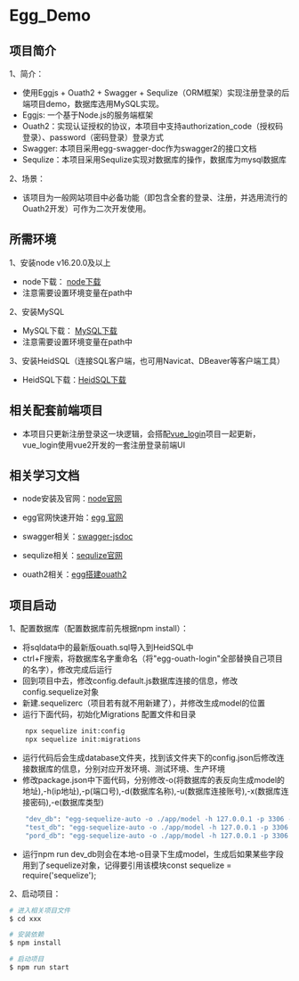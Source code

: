# Egg_Demo  

## 项目简介 

1、简介： 
*   使用Eggjs + Ouath2 + Swagger + Sequlize（ORM框架）实现注册登录的后端项目demo，数据库选用MySQL实现。
*   Eggjs: 一个基于Node.js的服务端框架
*   Ouath2：实现认证授权的协议，本项目中支持authorization_code（授权码登录）、password（密码登录）登录方式
*   Swagger: 本项目采用egg-swagger-doc作为swagger2的接口文档
*   Sequlize：本项目采用Sequlize实现对数据库的操作，数据库为mysql数据库

2、场景：
*   该项目为一般网站项目中必备功能（即包含全套的登录、注册，并选用流行的Ouath2开发）可作为二次开发使用。

## 所需环境

1、安装node v16.20.0及以上     
*   node下载： [node下载](https://nodejs.cn/download/)  
*   注意需要设置环境变量在path中

2、安装MySQL
*   MySQL下载： [MySQL下载](https://www.mysql.com/downloads/)
*   注意需要设置环境变量在path中

3、安装HeidSQL（连接SQL客户端，也可用Navicat、DBeaver等客户端工具）
*   HeidSQL下载：[HeidSQL下载](https://www.heidisql.com/download.php#google_vignette)

## 相关配套前端项目

*   本项目只更新注册登录这一块逻辑，会搭配[vue_login](https://github.com/lp970703/vue_login)项目一起更新，vue_login使用vue2开发的一套注册登录前端UI

## 相关学习文档

<!-- add docs here for user -->
*   node安装及官网：[node官网](https://nodejs.cn/) 

*   egg官网快速开始：[egg 官网](https://www.eggjs.org/zh-CN/)

*   swagger相关：[swagger-jsdoc](https://github.com/Surnet/swagger-jsdoc) 

*   sequlize相关：[sequlize官网](https://www.sequelize.cn/)  

*   ouath2相关：[egg搭建ouath2](https://www.jianshu.com/p/1fe043a700bf)

## 项目启动

1、配置数据库（配置数据库前先根据npm install）：

*   将sqldata中的最新版ouath.sql导入到HeidSQL中
*   ctrl+F搜索，将数据库名字重命名（将"egg-ouath-login"全部替换自己项目的名字），修改完成后运行
*   回到项目中去，修改config.default.js数据库连接的信息，修改config.sequelize对象
*   新建.sequelizerc（项目若有就不用新建了），并修改生成model的位置
*   运行下面代码，初始化Migrations 配置文件和目录

```bash
    npx sequelize init:config
    npx sequelize init:migrations
```
*   运行代码后会生成database文件夹，找到该文件夹下的config.json后修改连接数据库的信息，分别对应开发环境、测试环境、生产环境
*   修改package.json中下面代码，分别修改-o(将数据库的表反向生成model的地址),-h(ip地址),-p(端口号),-d(数据库名称),-u(数据库连接账号),-x(数据库连接密码),-e(数据库类型)
```bash
    "dev_db": "egg-sequelize-auto -o ./app/model -h 127.0.0.1 -p 3306 -d egg-ouath-login -u root -x lupeng0703 -e mysql",
    "test_db": "egg-sequelize-auto -o ./app/model -h 127.0.0.1 -p 3306 -d dev_db -u root -x 111111 -e mysql",
    "pord_db": "egg-sequelize-auto -o ./app/model -h 127.0.0.1 -p 3306 -d dev_db -u root -x 111111 -e mysql"
```
*   运行npm run dev_db则会在本地-o目录下生成model，生成后如果某些字段用到了sequelize对象，记得要引用该模块const sequelize = require('sequelize');

2、启动项目：

```bash
# 进入相关项目文件
$ cd xxx

# 安装依赖
$ npm install  

# 启动项目
$ npm run start

```
